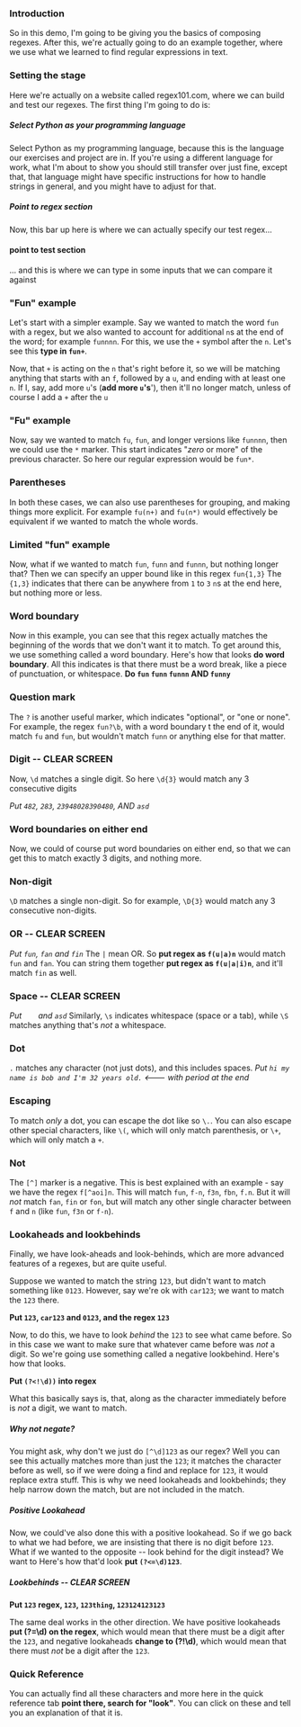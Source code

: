 ### Introduction

So in this demo, I'm going to be giving you the basics of composing regexes. After this, we're
actually going to do an example together, where we use what we learned to find regular expressions
in text.


### Setting the stage

Here we're actually on a website called regex101.com, where we can build and test our regexes. The first thing I'm going to do is:


##### Select Python as your programming language
Select Python as my programming language, because this is the language our exercises and project are in. If you're using a different language for work, what I'm about to show you should still transfer over just fine, except that, that language might have specific instructions for how to handle strings in general, and you might have to adjust for that.

##### Point to regex section
Now, this bar up here is where we can actually specify our test regex...


#### point to test section
... and this is where we can type in some inputs that we can compare it against


### "Fun" example
Let's start with a simpler example. Say we wanted to match the word `fun` with a regex, but we also wanted to account for additional `n`s at the end of the word; for example `funnnn`.
For this, we use the `+` symbol after the `n`. Let's see this **type in `fun+`**.

Now, that `+` is acting on the `n` that's right before it, so we will be matching anything that starts with an `f`, followed by a `u`, and ending with at least one `n`. If I, say, add more `u`'s (**add more `u`'s**'), then it'll no longer match, unless of course I add a `+` after the `u`


### "Fu" example
Now, say we wanted to match  `fu`, `fun`, and longer versions like `funnnn`, then we could use the `*` marker. This start indicates "*zero* or more" of the previous character. So here our regular expression would be `fun*`.


### Parentheses
In both these cases, we can also use parentheses for grouping, and making things more explicit. For example `fu(n+)` and `fu(n*)` would effectively be equivalent if we wanted to match the whole words.


### Limited "fun" example
Now, what if we wanted to match `fun`, `funn` and `funnn`, but nothing longer that? Then we can specify an upper bound like in this regex `fun{1,3}` The `{1,3}` indicates that there can be anywhere from `1` to `3` `n`s at the end here, but nothing more or less.

### Word boundary
Now in this example, you can see that this regex actually matches the beginning of the words that we don't want it to match. To get around this, we use something called a word boundary. Here's how that looks **do word boundary**. All this indicates is that there must be a word break, like a piece of punctuation, or whitespace. **Do `fun` `funn` `funnn` AND `funny`**


### Question mark
The `?` is another useful marker, which indicates "optional", or "one or none". For example, the regex `fun?\b`, with a word boundary t the end of it, would match `fu` and `fun`, but wouldn't match `funn` or anything else for that matter.


### Digit -- CLEAR SCREEN
Now, `\d` matches a single digit. So here `\d{3}` would match any 3 consecutive digits

*Put `482`, `283`, `23948028390480`, AND `asd`*

### Word boundaries on either end
Now, we could of course put word boundaries on either end, so that we can get this to match exactly 3 digits, and nothing more.


### Non-digit
`\D` matches a single non-digit. So for example, `\D{3}` would match any 3 consecutive non-digits.

### OR -- CLEAR SCREEN
*Put `fun`, `fan` and `fin`*
The `|` mean OR. So **put regex as `f(u|a)n`** would match `fun` and `fan`. You can string them together **put regex as `f(u|a|i)n`**, and it'll match `fin` as well.

### Space -- CLEAR SCREEN
*Put `   ` and `asd`*
Similarly, `\s` indicates whitespace (space or a tab), while `\S` matches anything that's *not* a whitespace.

### Dot
`.` matches any character (not just dots), and this includes spaces.
*Put `hi my name is bob and I'm 32 years old.` <--- with period at the end*

### Escaping
 To match *only* a dot, you can escape the dot like so `\.`. You can also escape other special characters, like `\(`, which will only match parenthesis, or `\+`, which will only match a `+`.

### Not
The `[^]` marker is a negative. This is best explained with an example - say we have the regex `f[^aoi]n`. This will match `fun`, `f-n`, `f3n`, `fbn`, `f.n`. But it will *not* match `fan`, `fin` or `fon`, but will match any other single character between `f` and `n` (like `fun`, `f3n` or `f-n`).


### Lookaheads and lookbehinds
Finally, we have look-aheads and look-behinds, which are more advanced features of a regexes, but are quite useful.

Suppose we wanted to match the string `123`, but didn't want to match something like `0123`. However, say we're ok with `car123`; we want to match the `123` there.

**Put `123`, `car123` and `0123`, and the regex `123`**

Now, to do this, we have to look _behind_ the `123` to see what came before. So in this case we want to make sure that whatever came before was _not_ a digit. So we're going use something called a negative lookbehind. Here's how that looks.

**Put `(?<!\d))` into regex**

What this basically says is, that, along as the character immediately before is _not_ a digit, we want to match.

##### Why not negate?

You might ask, why don't we just do `[^\d]123` as our regex? Well you can see this actually matches more than just the `123`; it matches the character before as well, so if we were doing a find and replace for `123`, it would replace extra stuff. This is why we need lookaheads and lookbehinds; they help narrow down the match, but are not included in the match.

##### Positive Lookahead

Now, we could've also done this with a positive lookahead. So if we go back to what we had before, we are insisting that there is no digit before `123`. What if we wanted to the opposite -- look behind for the digit instead? We want to Here's how that'd look **put `(?<=\d)123`**.

##### Lookbehinds -- CLEAR SCREEN

**Put `123` regex, `123`, `123thing`, `123124123123`**

The same deal works in the other direction. We have positive lookaheads **put (?=\d) on the regex**, which would mean that there must be a digit after the `123`, and negative lookaheads **change to (?!\d)**, which would mean that there must _not_ be a digit after the `123`.

### Quick Reference
You can actually find all these characters and more here in the quick reference tab **point there, search for "look"**. You can click on these and tell you an explanation of that it is.
